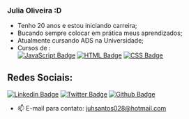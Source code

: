 ### Julia Oliveira :D
- Tenho 20 anos e estou iniciando carreira;
- Bucando sempre colocar em prática meus aprendizados;
- Atualmente cursando ADS na Universidade;
- Cursos de :  
[![JavaScript Badge](https://img.shields.io/badge/-JavaScript-000?style=flat-logo=JavaScript&logoColor=white&link=https://developer.mozilla.org/en-US/docs/Web/JavaScript)](https://developer.mozilla.org/en-US/docs/Web/JavaScript) 
[![HTML Badge](https://img.shields.io/badge/-HTML-orange?style=flat-CIRCLE&logo=html&logoColor=white&link=https://www.w3.org/html/)](https://www.w3.org/html/)
[![CSS Badge](https://img.shields.io/badge/-CSS-blue?style=flat-CIRCLE&logo=css&logoColor=white&link=https://www.w3schools.com/css/)](https://www.w3schools.com/css/)



## Redes Sociais:
[![Linkedin Badge](https://img.shields.io/badge/-LinkedIn-blue?style=flat-circle&logo=Linkedin&logoColor=white&link=https://www.linkedin.com/in/julia-oliveira-santos/)](https://www.linkedin.com/in/julia-oliveira-santos/)
[![Twitter Badge](https://img.shields.io/badge/-Twitter-1ca0f1?style=flat-CIRCLE&labelColor=1ca0f1&logo=twitter&logoColor=white&link=https://twitter.com/juhsantos0282)](https://twitter.com/juhsantos0282)
[![Github Badge](https://img.shields.io/badge/-Github-000?style=flat-circle&logo=Github&logoColor=white&link=https://github.com/OliveiraSjulia)](https://github.com/OliveiraSjulia)


- 📫 E-mail para contato: juhsantos028@hotmail.com

<!--
**OliveiraSjulia/Oliveirasjulia** is a ✨ _special_ ✨ repository because its `README.md` (this file) appears on your GitHub profile.

Here are some ideas to get you started:

- 🔭 I’m currently working on ...
- 🌱 I’m currently learning ...
- 👯 I’m looking to collaborate on ...
- 🤔 I’m looking for help with ...
- 💬 Ask me about ...
- 📫 How to reach me: ...
- 😄 Pronouns: ...
- ⚡ Fun fact: ...
-->
